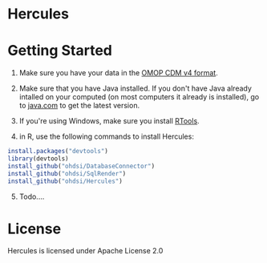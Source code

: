 Hercules
========


Getting Started
===============
1. Make sure you have your data in the [OMOP CDM v4 format](http://omop.org/cdm).

2. Make sure that you have Java installed. If you don't have Java already intalled on your computed (on most computers it already is installed), go to [java.com](http://java.com) to get the latest version.

3. If you're using Windows, make sure you install [RTools](http://cran.r-project.org/bin/windows/Rtools/).

4. in R, use the following commands to install Hercules:

  ```r
  install.packages("devtools")
  library(devtools)
  install_github("ohdsi/DatabaseConnector")
  install_github("ohdsi/SqlRender")
  install_github("ohdsi/Hercules")
  ```
  
5. Todo....

License
=======
Hercules is licensed under Apache License 2.0

